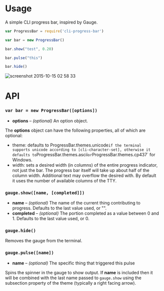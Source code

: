 # Usage

A simple CLI progress bar, inspired by Gauge.

```javascript
var ProgressBar = require('cli-progress-bar')

var bar = new ProgressBar()

bar.show("test", 0.20)

bar.pulse("this")

bar.hide()
```

![screenshot 2015-10-15 02 58 33](https://cloud.githubusercontent.com/assets/868844/10502089/a7a483c0-72e8-11e5-90c8-1c2786639c49.png)

# API

### `var bar = new ProgressBar([options])`

* **options** – *(optional)* An option object.

The **options** object can have the following properties, all of which are
optional:

* theme: defaults to ProgressBar.themes.unicode` if the terminal supports
  unicode according to [cli-character-set], otherwise it defaults to `ProgressBar.themes.ascii` or `ProgressBar.themes.cp437` for Windows.
* width: sets a desired width (in columns) of the entire progress indicator, not just the bar. The progress bar itself will take up about half of the column width. Additional text may overflow the desired with. By default it uses the number of available columns of the TTY.

### `gauge.show([name, [completed]])`

* **name** – *(optional)* The name of the current thing contributing to progress. Defaults to the last value used, or "".
* **completed** – *(optional)* The portion completed as a value between 0 and 1. Defaults to the last value used, or 0.

### `gauge.hide()`

Removes the gauge from the terminal.

### `gauge.pulse([name])`

* **name** – *(optional)* The specific thing that triggered this pulse

Spins the spinner in the gauge to show output. If **name** is included then
it will be combined with the last name passed to `gauge.show` using the
subsection property of the theme (typically a right facing arrow).
